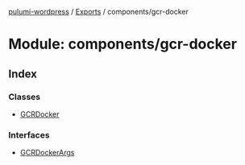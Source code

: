 [pulumi-wordpress](../README.md) / [Exports](../modules.md) / components/gcr-docker

# Module: components/gcr-docker

## Index

### Classes

* [GCRDocker](../classes/components_gcr_docker.gcrdocker.md)

### Interfaces

* [GCRDockerArgs](../interfaces/components_gcr_docker.gcrdockerargs.md)
